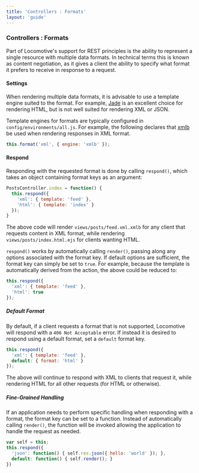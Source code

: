 ```yaml
---
title: 'Controllers : Formats'
layout: 'guide'
---
```


### Controllers : Formats

Part of Locomotive's support for REST principles is the ability to represent a
single resource with multiple data formats.  In technical terms this is known
as content negotiation, as it gives a client the ability to specify what
format it prefers to receive in response to a request.

#### Settings

When rendering multiple data formats, it is advisable to use a template engine
suited to the format.  For example, [Jade](http://jade-lang.com/) is an excellent
choice for rendering HTML, but is not well suited for rendering XML or JSON.

Template engines for formats are typically configured in `config/environments/all.js`.
For example, the following declares that [xmlb](https://github.com/jaredhanson/xmlb)
be used when rendering responses in XML format.

```javascript
this.format('xml', { engine: 'xmlb' });
```

#### Respond

Responding with the requested format is done by calling `respond()`, which
takes an object containing format keys as an argument:

```javascript
PostsController.index = function() {
  this.respond({
    'xml': { template: 'feed' },
    'html': { template: 'index' }
  });
}
```

The above code will render `views/posts/feed.xml.xmlb` for any client that
requests content in XML format, while rendering `views/posts/index.html.ejs` for
clients wanting HTML.

`respond()` works by automatically calling `render()`, passing along any options
associated with the format key.  If default options are sufficient, the format
key can simply be set to `true`.  For example, because the template is
automatically derived from the action, the above could be reduced to:

```javascript
this.respond({
  'xml': { template: 'feed' },
  'html': true
});
```

##### Default Format

By default, if a client requests a format that is not supported, Locomotive will
respond with a `406 Not Acceptable` error.  If instead it is desired to respond
using a default format, set a `default` format key.

```javascript
this.respond({
  'xml': { template: 'feed' },
  default: { format: 'html' }
});
```

The above will continue to respond with XML to clients that request it, while
rendering HTML for all other requests (for HTML or otherwise).

##### Fine-Grained Handling

If an application needs to perform specific handling when responding with a
format, the format key can be set to a function.  Instead of automatically
calling `render()`, the function will be invoked allowing the application to
handle the request as needed.

```javascript
var self = this;
this.respond({
  'json': function() { self.res.json({ hello: 'world' }); },
  default: function() { self.render(); }
})
```

